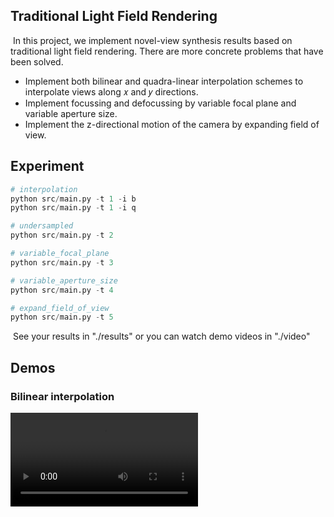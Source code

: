 ## Traditional Light Field Rendering

​		In this project, we implement novel-view synthesis results based on traditional light field rendering. There are more concrete problems that have been solved.

- Implement both bilinear and quadra-linear interpolation schemes to interpolate views along 𝑥 and 𝑦 directions. 
- Implement focussing and defocussing by variable focal plane and variable aperture size. 
- Implement the z-directional motion of the camera by expanding field of view.



## Experiment


````python
# interpolation
python src/main.py -t 1 -i b
python src/main.py -t 1 -i q
````

````python
# undersampled
python src/main.py -t 2
````

````python
# variable_focal_plane
python src/main.py -t 3 
````

````python
# variable_aperture_size
python src/main.py -t 4
````

````python
# expand_field_of_view
python src/main.py -t 5 
````

​	See your results in "./results" or you can watch demo videos in "./video"

## Demos

### Bilinear interpolation

<video src="video/bilinear.avi"></video>



